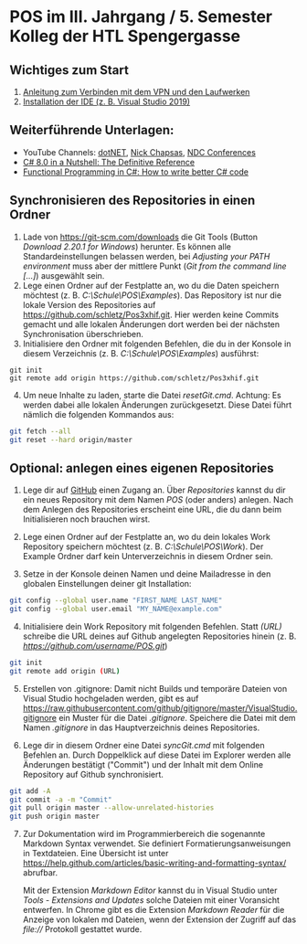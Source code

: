# POS im III. Jahrgang / 5. Semester Kolleg der HTL Spengergasse

## Wichtiges zum Start

1. [Anleitung zum Verbinden mit dem VPN und den Laufwerken](VpnSpengergasse.md)
1. [Installation der IDE (z. B. Visual Studio 2019)](IdeInstallation.md)

## Weiterführende Unterlagen:

- YouTube Channels: [dotNET](https://www.youtube.com/channel/UCvtT19MZW8dq5Wwfu6B0oxw),
  [Nick Chapsas](https://www.youtube.com/channel/UCrkPsvLGln62OMZRO6K-llg),
  [NDC Conferences](https://www.youtube.com/channel/UCTdw38Cw6jcm0atBPA39a0Q)
- [C# 8.0 in a Nutshell: The Definitive Reference](https://www.amazon.de/C-8-0-Nutshell-Definitive-Reference-dp-1492051136/dp/1492051136/ref=dp_ob_title_bk)
- [Functional Programming in C#: How to write better C# code](https://www.amazon.de/Functional-Programming-C-Enrico-Buonanno/dp/1617293954/ref=sr_1_1?__mk_de_DE=%C3%85M%C3%85%C5%BD%C3%95%C3%91&crid=18ZFWZ2G0KO0J&dchild=1&keywords=functional+programming+c%23&qid=1600494628&sprefix=Functional+programmin%2Caps%2C174&sr=8-1)

## Synchronisieren des Repositories in einen Ordner

1. Lade von https://git-scm.com/downloads die Git Tools (Button *Download 2.20.1 for Windows*)
    herunter. Es können alle Standardeinstellungen belassen werden, bei *Adjusting your PATH environment*
    muss aber der mittlere Punkt (*Git from the command line [...]*) ausgewählt sein.
2. Lege einen Ordner auf der Festplatte an, wo du die Daten speichern möchtest 
    (z. B. *C:\Schule\POS\Examples*). Das
    Repository ist nur die lokale Version des Repositories auf https://github.com/schletz/Pos3xhif.git.
    Hier werden keine Commits gemacht und alle lokalen Änderungen dort werden bei der 
    nächsten Synchronisation überschrieben.
3. Initialisiere den Ordner mit folgenden Befehlen, die du in der Konsole in diesem Verzeichnis
    (z. B. *C:\Schule\POS\Examples*) ausführst:
    
```text
git init
git remote add origin https://github.com/schletz/Pos3xhif.git
```

4. Um neue Inhalte zu laden, starte die Datei *resetGit.cmd*. Achtung: Es werden dabei alle lokalen
Änderungen zurückgesetzt. Diese Datei führt nämlich die folgenden Kommandos aus:

```bash {.line-numbers}
git fetch --all
git reset --hard origin/master
```

## Optional: anlegen eines eigenen Repositories

1. Lege dir auf [GitHub] einen Zugang an. Über *Repositories* kannst du dir ein neues Repository mit
    dem Namen *POS* (oder anders) anlegen. Nach dem Anlegen des Repositories erscheint eine URL,
    die du dann beim Initialisieren noch brauchen wirst.

2. Lege einen Ordner auf der Festplatte an, wo du dein lokales Work Repository speichern möchtest 
    (z. B. *C:\Schule\POS\Work*). Der Example Ordner darf kein Unterverzeichnis in diesem Ordner sein.

3. Setze in der Konsole deinen Namen und deine Mailadresse in den globalen Einstellungen deiner
   git Installation:

```bash
git config --global user.name "FIRST_NAME LAST_NAME"
git config --global user.email "MY_NAME@example.com"
```

4. Initialisiere dein Work Repository mit folgenden Befehlen. Statt *(URL)* schreibe die URL deines
    auf Github angelegten Repositories hinein (z. B. *https://github.com/username/POS.git*)

```bash {.line-numbers}
git init
git remote add origin (URL)
```

5. Erstellen von .gitignore: Damit nicht Builds und temporäre Dateien von Visual Studio hochgeladen werden,
   gibt es auf https://raw.githubusercontent.com/github/gitignore/master/VisualStudio.gitignore ein
   Muster für die Datei *.gitignore*. Speichere die Datei mit dem Namen *.gitignore* in das
   Hauptverzeichnis deines Repositories.

6. Lege dir in diesem Ordner eine Datei *syncGit.cmd* mit folgenden Befehlen an. Durch Doppelklick
    auf diese Datei im Explorer werden alle Änderungen bestätigt ("Commit") und der Inhalt mit dem
    Online Repository auf Github synchronisiert.

```bash
git add -A
git commit -a -m "Commit"
git pull origin master --allow-unrelated-histories
git push origin master
```

7. Zur Dokumentation wird im Programmierbereich die sogenannte Markdown Syntax verwendet. Sie definiert
    Formatierungsanweisungen in Textdateien. Eine Übersicht ist unter
    https://help.github.com/articles/basic-writing-and-formatting-syntax/ abrufbar. 

    Mit der Extension *Markdown Editor* kannst du in Visual Studio unter *Tools* - *Extensions and Updates* solche Dateien
    mit einer Voransicht entwerfen. In Chrome gibt es die Extension *Markdown Reader* für die Anzeige
    von lokalen md Dateien, wenn der Extension der Zugriff auf das *file://* Protokoll gestattet wurde.


[GitHub]: https://github.com

